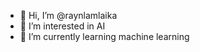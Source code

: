 - 👋 Hi, I’m @raynlamlaika
- 👀 I’m interested in AI
- 🌱 I’m currently learning machine learning

<!---
raynlamlaika/raynlamlaika is a ✨ special ✨ repository because its `README.md` (this file) appears on your GitHub profile.
You can click the Preview link to take a look at your changes.
--->
